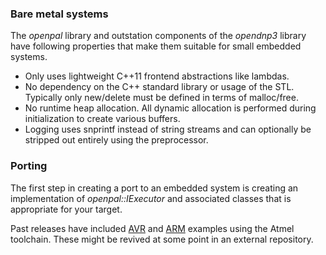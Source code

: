 ### Bare metal systems

The _openpal_ library and outstation components of the _opendnp3_ library have following properties that make them suitable
for small embedded systems.

* Only uses lightweight C++11 frontend abstractions like lambdas.
* No dependency on the C++ standard library or usage of the STL. Typically only new/delete must be defined in terms of malloc/free.
* No runtime heap allocation. All dynamic allocation is performed during initialization to create various buffers.
* Logging uses snprintf instead of string streams and can optionally be stripped out entirely using the preprocessor.

### Porting

The first step in creating a port to an embedded system is creating an implementation of _openpal::IExecutor_ and associated
classes that is appropriate for your target.

Past releases have included [AVR](https://github.com/automatak/dnp3/tree/2.0.1/embedded/atmelavr) and
[ARM](https://github.com/automatak/dnp3/tree/2.0.1/embedded/atmeldue) examples using the Atmel toolchain. These
might be revived at some point in an external repository.
